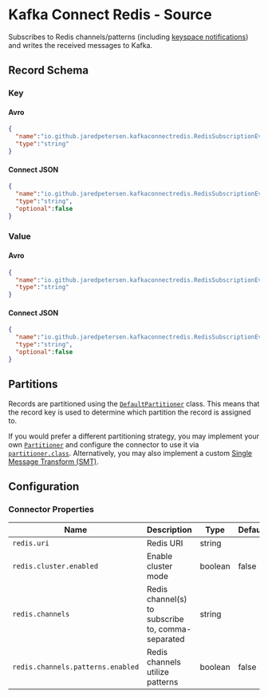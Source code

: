 # Kafka Connect Redis - Source
Subscribes to Redis channels/patterns (including [keyspace notifications](https://redis.io/topics/notifications)) and writes the received messages to Kafka.

## Record Schema

### Key
#### Avro
```json
{
  "name":"io.github.jaredpetersen.kafkaconnectredis.RedisSubscriptionEventKey",
  "type":"string"
}
```

#### Connect JSON
```json
{
  "name":"io.github.jaredpetersen.kafkaconnectredis.RedisSubscriptionEventKey",
  "type":"string",
  "optional":false
}
```

### Value
#### Avro
```json
{
  "name":"io.github.jaredpetersen.kafkaconnectredis.RedisSubscriptionEventValue",
  "type":"string"
}
```

#### Connect JSON
```json
{
  "name":"io.github.jaredpetersen.kafkaconnectredis.RedisSubscriptionEventValue",
  "type":"string",
  "optional":false
}
```

## Partitions
Records are partitioned using the [`DefaultPartitioner`](https://github.com/apache/kafka/blob/trunk/clients/src/main/java/org/apache/kafka/clients/producer/internals/DefaultPartitioner.java) class. This means that the record key is used to determine which partition the record is assigned to.

If you would prefer a different partitioning strategy, you may implement your own [`Partitioner`](https://github.com/apache/kafka/blob/trunk/clients/src/main/java/org/apache/kafka/clients/producer/Partitioner.java) and configure the connector to use it via [`partitioner.class`](https://kafka.apache.org/documentation/#partitioner.class). Alternatively, you may also implement a custom [Single Message Transform (SMT)](https://docs.confluent.io/current/connect/transforms/index.html).

## Configuration
### Connector Properties
| Name                              | Description                                       | Type    | Default | Importance |
| --------------------------------- | ------------------------------------------------- | ------- | ------- | ---------- |
| `redis.uri`                       | Redis URI                                         | string  |         | high       |
| `redis.cluster.enabled`           | Enable cluster mode                               | boolean | false   | high       |
| `redis.channels`                  | Redis channel(s) to subscribe to, comma-separated | string  |         | high       |
| `redis.channels.patterns.enabled` | Redis channels utilize patterns                   | boolean | false   | high       |
